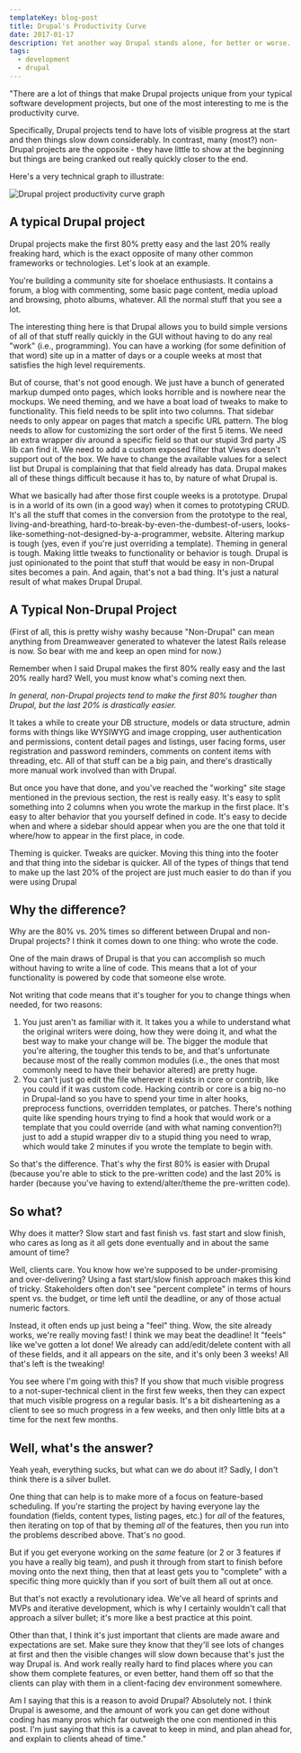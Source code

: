 ```yaml
---
templateKey: blog-post
title: Drupal's Productivity Curve
date: 2017-01-17
description: Yet another way Drupal stands alone, for better or worse.
tags:
  - development
  - drupal
---
```


"There are a lot of things that make Drupal projects unique from your typical software development projects, but one of the most interesting to me is the productivity curve.

Specifically, Drupal projects tend to have lots of visible progress at the start and then things slow down considerably. In contrast, many (most?) non-Drupal projects are the opposite - they have little to show at the beginning but things are being cranked out really quickly closer to the end.

Here's a very technical graph to illustrate:

![Drupal project productivity curve graph](https://dl.airtable.com/9cRA94n2RCyhdpkzZkhN_full_drupal_productivity.png)

A typical Drupal project
------------------------

Drupal projects make the first 80% pretty easy and the last 20% really freaking hard, which is the exact opposite of many other common frameworks or technologies. Let's look at an example.

You're building a community site for shoelace enthusiasts. It contains a forum, a blog with commenting, some basic page content, media upload and browsing, photo albums, whatever. All the normal stuff that you see a lot.

The interesting thing here is that Drupal allows you to build simple versions of all of that stuff really quickly in the GUI without having to do any real "work" (i.e., programming). You can have a working (for some definition of that word) site up in a matter of days or a couple weeks at most that satisfies the high level requirements.

But of course, that's not good enough. We just have a bunch of generated markup dumped onto pages, which looks horrible and is nowhere near the mockups. We need theming, and we have a boat load of tweaks to make to functionality. This field needs to be split into two columns. That sidebar needs to only appear on pages that match a specific URL pattern. The blog needs to allow for customizing the sort order of the first 5 items. We need an extra wrapper div around a specific field so that our stupid 3rd party JS lib can find it. We need to add a custom exposed filter that Views doesn't support out of the box. We have to change the available values for a select list but Drupal is complaining that that field already has data. Drupal makes all of these things difficult because it has to, by nature of what Drupal is.

What we basically had after those first couple weeks is a prototype. Drupal is in a world of its own (in a good way) when it comes to prototyping CRUD. It's all the stuff that comes in the conversion from the prototype to the real, living-and-breathing, hard-to-break-by-even-the-dumbest-of-users, looks-like-something-not-designed-by-a-programmer, website. Altering markup is tough (yes, even if you're just overriding a template). Theming in general is tough. Making little tweaks to functionality or behavior is tough. Drupal is just opinionated to the point that stuff that would be easy in non-Drupal sites becomes a pain. And again, that's not a bad thing. It's just a natural result of what makes Drupal Drupal.

A Typical Non-Drupal Project
----------------------------

(First of all, this is pretty wishy washy because "Non-Drupal" can mean anything from Dreamweaver generated to whatever the latest Rails release is now. So bear with me and keep an open mind for now.)

Remember when I said Drupal makes the first 80% really easy and the last 20% really hard? Well, you must know what's coming next then. 

_In general, non-Drupal projects tend to make the first 80% tougher than Drupal, but the last 20% is drastically easier._

It takes a while to create your DB structure, models or data structure, admin forms with things like WYSIWYG and image cropping, user authentication and permissions, content detail pages and listings, user facing forms, user registration and password reminders, comments on content items with threading, etc. All of that stuff can be a big pain, and there's drastically more manual work involved than with Drupal.

But once you have that done, and you've reached the "working" site stage mentioned in the previous section, the rest is really easy. It's easy to split something into 2 columns when you wrote the markup in the first place. It's easy to alter behavior that you yourself defined in code. It's easy to decide when and where a sidebar should appear when you are the one that told it where/how to appear in the first place, in code.

Theming is quicker. Tweaks are quicker. Moving this thing into the footer and that thing into the sidebar is quicker. All of the types of things that tend to make up the last 20% of the project are just much easier to do than if you were using Drupal

Why the difference?
-------------------

Why are the 80% vs. 20% times so different between Drupal and non-Drupal projects? I think it comes down to one thing: who wrote the code.

One of the main draws of Drupal is that you can accomplish so much without having to write a line of code. This means that a lot of your functionality is powered by code that someone else wrote.

Not writing that code means that it's tougher for you to change things when needed, for two reasons:

1.  You just aren't as familiar with it. It takes you a while to understand what the original writers were doing, how they were doing it, and what the best way to make your change will be. The bigger the module that you're altering, the tougher this tends to be, and that's unfortunate because most of the really common modules (i.e., the ones that most commonly need to have their behavior altered) are pretty huge. 
2.  You can't just go edit the file wherever it exists in core or contrib, like you could if it was custom code. Hacking contrib or core is a big no-no in Drupal-land so you have to spend your time in alter hooks, preprocess functions, overridden templates, or patches. There's nothing quite like spending hours trying to find a hook that would work or a template that you could override (and with what naming convention?!) just to add a stupid wrapper div to a stupid thing you need to wrap, which would take 2 minutes if you wrote the template to begin with.

So that's the difference. That's why the first 80% is easier with Drupal (because you're able to stick to the pre-written code) and the last 20% is harder (because you've having to extend/alter/theme the pre-written code). 

So what?
--------

Why does it matter? Slow start and fast finish vs. fast start and slow finish, who cares as long as it all gets done eventually and in about the same amount of time?

Well, clients care. You know how we're supposed to be under-promising and over-delivering? Using a fast start/slow finish approach makes this kind of tricky. Stakeholders often don't see "percent complete" in terms of hours spent vs. the budget, or time left until the deadline, or any of those actual numeric factors.

Instead, it often ends up just being a "feel" thing. Wow, the site already works, we're really moving fast! I think we may beat the deadline! It "feels" like we've gotten a lot done! We already can add/edit/delete content with all of these fields, and it all appears on the site, and it's only been 3 weeks! All that's left is the tweaking!

You see where I'm going with this? If you show that much visible progress to a not-super-technical client in the first few weeks, then they can expect that much visible progress on a regular basis. It's a bit disheartening as a client to see so much progress in a few weeks, and then only little bits at a time for the next few months.

Well, what's the answer?
------------------------

Yeah yeah, everything sucks, but what can we do about it? Sadly, I don't think there is a silver bullet.

One thing that can help is to make more of a focus on feature-based scheduling. If you're starting the project by having everyone lay the foundation (fields, content types, listing pages, etc.) for _all_ of the features, then iterating on top of that by theming _all_ of the features, then you run into the problems described above. That's no good.

But if you get everyone working on the _same_ feature (or 2 or 3 features if you have a really big team), and push it through from start to finish before moving onto the next thing, then that at least gets you to "complete" with a specific thing more quickly than if you sort of built them all out at once.

But that's not exactly a revolutionary idea. We've all heard of sprints and MVPs and iterative development, which is why I certainly wouldn't call that approach a silver bullet; it's more like a best practice at this point.

Other than that, I think it's just important that clients are made aware and expectations are set. Make sure they know that they'll see lots of changes at first and then the visible changes will slow down because that's just the way Drupal is. And work really really hard to find places where you can show them complete features, or even better, hand them off so that the clients can play with them in a client-facing dev environment somewhere.

Am I saying that this is a reason to avoid Drupal? Absolutely not. I think Drupal is awesome, and the amount of work you can get done without coding has many pros which far outweigh the one con mentioned in this post. I'm just saying that this is a caveat to keep in mind, and plan ahead for, and explain to clients ahead of time."